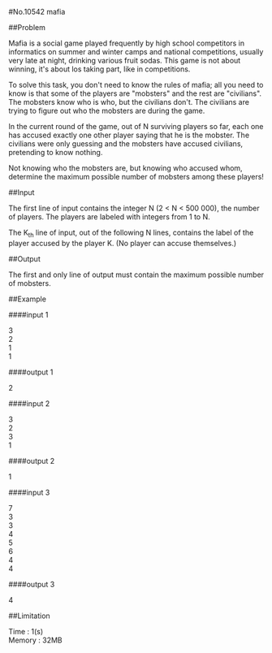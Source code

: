 #No.10542   mafia

##Problem

Mafia is a social game played frequently by high school competitors in informatics on summer and winter camps and national competitions, usually very late at night, drinking various fruit sodas. This game is not about winning, it's about los taking part, like in competitions.  

To solve this task, you don't need to know the rules of mafia; all you need to know is that some of the players are "mobsters" and the rest are "civilians". The mobsters know who is who, but the civilians don't. The civilians are trying to figure out who the mobsters are during the game.  

In the current round of the game, out of N surviving players so far, each one has accused exactly one other player saying that he is the mobster. The civilians were only guessing and the mobsters have accused civilians, pretending to know nothing.  

Not knowing who the mobsters are, but knowing who accused whom, determine the maximum possible number of mobsters among these players!  

##Input

The first line of input contains the integer N (2 &lt; N &lt; 500 000), the number of players. The players are labeled with integers from 1 to N.  

The K<sub>th</sub> line of input, out of the following N lines, contains the label of the player accused by the player K. (No player can accuse themselves.)  

##Output

The first and only line of output must contain the maximum possible number of mobsters.  

##Example

####input 1

3  
2  
1  
1  

####output 1

2  

####input 2

3  
2  
3  
1  

####output 2

1  


####input 3

7  
3  
3  
4  
5  
6  
4  
4  

####output 3

4  

##Limitation

Time : 1(s)  
Memory : 32MB
